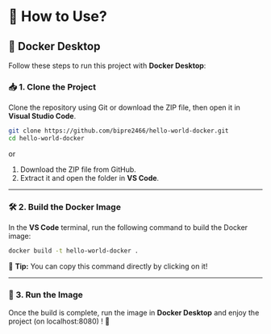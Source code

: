 
# 🚀 How to Use?  

## 🐳 Docker Desktop  

Follow these steps to run this project with **Docker Desktop**:  

### 📥 1. Clone the Project  

Clone the repository using Git or download the ZIP file, then open it in **Visual Studio Code**.  

```bash
git clone https://github.com/bipre2466/hello-world-docker.git
cd hello-world-docker
```

or  

1. Download the ZIP file from GitHub.  
2. Extract it and open the folder in **VS Code**.  

---

### 🛠 2. Build the Docker Image  

In the **VS Code** terminal, run the following command to build the Docker image:  

```bash
docker build -t hello-world-docker .
```

📌 **Tip:** You can copy this command directly by clicking on it!  

---

### 🚀 3. Run the Image  

Once the build is complete, run the image in **Docker Desktop** and enjoy the project (on localhost:8080) ! 🎉  